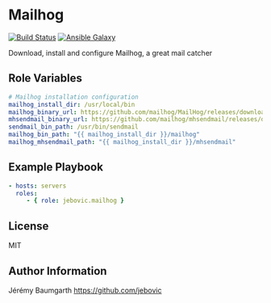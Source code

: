 Mailhog
=======

[![Build Status](https://travis-ci.org/jebovic/ansible-mailhog.svg?branch=master)](https://travis-ci.org/jebovic/ansible-mailhog) [![Ansible Galaxy](https://img.shields.io/badge/galaxy-jebovic.mailhog-blue.svg?style=flat)](https://galaxy.ansible.com/jebovic/mailhog)

Download, install and configure Mailhog, a great mail catcher

Role Variables
--------------

```yaml
# Mailhog installation configuration
mailhog_install_dir: /usr/local/bin
mailhog_binary_url: https://github.com/mailhog/MailHog/releases/download/v0.2.0/MailHog_linux_amd64
mhsendmail_binary_url: https://github.com/mailhog/mhsendmail/releases/download/v0.2.0/mhsendmail_linux_amd64
sendmail_bin_path: /usr/bin/sendmail
mailhog_bin_path: "{{ mailhog_install_dir }}/mailhog"
mailhog_mhsendmail_path: "{{ mailhog_install_dir }}/mhsendmail"
```

Example Playbook
----------------

```yaml
- hosts: servers
  roles:
     - { role: jebovic.mailhog }
```

License
-------

MIT

Author Information
------------------

Jérémy Baumgarth https://github.com/jebovic
